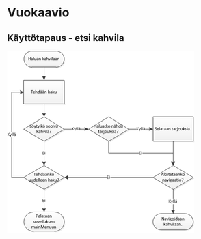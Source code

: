 Vuokaavio
=========
Käyttötapaus - etsi kahvila
---------------------------
![Käyttötapauskaavio](/kayttotapaus_etsi_kahvila.png)
